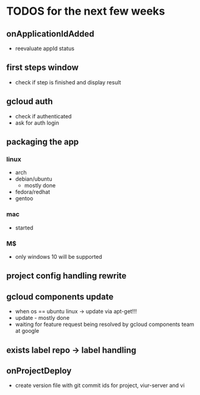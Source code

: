 # TODOS for the next few weeks

## onApplicationIdAdded

* reevaluate appId status

## first steps window

* check if step is finished and display result

## gcloud auth

* check if authenticated
* ask for auth login

## packaging the app

### linux

* arch
* debian/ubuntu
	* mostly done
* fedora/redhat
* gentoo


### mac

* started

### M$

* only windows 10 will be supported 

## project config handling rewrite
	
## gcloud components update

* when os == ubuntu linux -> update via apt-get!!!
* update - mostly done
* waiting for feature request being resolved by gcloud components team at google
  
## exists label repo -> label handling

## onProjectDeploy

* create version file with git commit ids for project, viur-server and vi
 